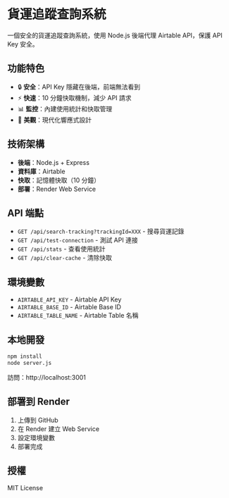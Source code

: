 # 貨運追蹤查詢系統

一個安全的貨運追蹤查詢系統，使用 Node.js 後端代理 Airtable API，保護 API Key 安全。

## 功能特色

- 🔒 **安全**：API Key 隱藏在後端，前端無法看到
- ⚡ **快速**：10 分鐘快取機制，減少 API 請求
- 📊 **監控**：內建使用統計和快取管理
- 🎨 **美觀**：現代化響應式設計

## 技術架構

- **後端**：Node.js + Express
- **資料庫**：Airtable
- **快取**：記憶體快取（10 分鐘）
- **部署**：Render Web Service

## API 端點

- `GET /api/search-tracking?trackingId=XXX` - 搜尋貨運記錄
- `GET /api/test-connection` - 測試 API 連接
- `GET /api/stats` - 查看使用統計
- `GET /api/clear-cache` - 清除快取

## 環境變數

- `AIRTABLE_API_KEY` - Airtable API Key
- `AIRTABLE_BASE_ID` - Airtable Base ID
- `AIRTABLE_TABLE_NAME` - Airtable Table 名稱

## 本地開發

```bash
npm install
node server.js
```

訪問：http://localhost:3001

## 部署到 Render

1. 上傳到 GitHub
2. 在 Render 建立 Web Service
3. 設定環境變數
4. 部署完成

## 授權

MIT License
